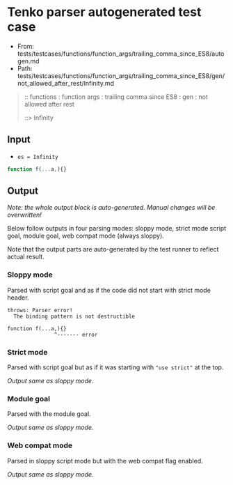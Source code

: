 # Tenko parser autogenerated test case

- From: tests/testcases/functions/function_args/trailing_comma_since_ES8/autogen.md
- Path: tests/testcases/functions/function_args/trailing_comma_since_ES8/gen/not_allowed_after_rest/Infinity.md

> :: functions : function args : trailing comma since ES8 : gen : not allowed after rest
>
> ::> Infinity

## Input

- `es = Infinity`

`````js
function f(...a,){}
`````

## Output

_Note: the whole output block is auto-generated. Manual changes will be overwritten!_

Below follow outputs in four parsing modes: sloppy mode, strict mode script goal, module goal, web compat mode (always sloppy).

Note that the output parts are auto-generated by the test runner to reflect actual result.

### Sloppy mode

Parsed with script goal and as if the code did not start with strict mode header.

`````
throws: Parser error!
  The binding pattern is not destructible

function f(...a,){}
               ^------- error
`````

### Strict mode

Parsed with script goal but as if it was starting with `"use strict"` at the top.

_Output same as sloppy mode._

### Module goal

Parsed with the module goal.

_Output same as sloppy mode._

### Web compat mode

Parsed in sloppy script mode but with the web compat flag enabled.

_Output same as sloppy mode._

